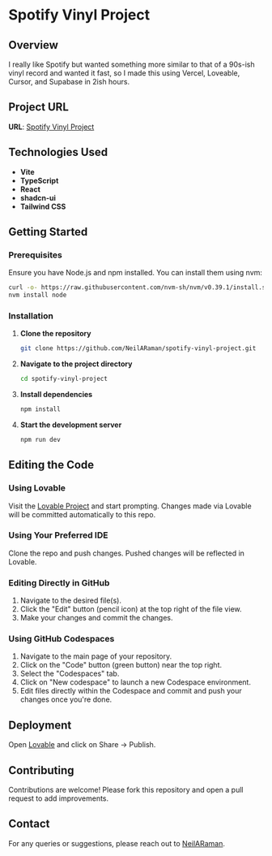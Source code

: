 # Spotify Vinyl Project

## Overview

I really like Spotify but wanted something more similar to that of a 90s-ish vinyl record and wanted it fast, so I made this using Vercel, Loveable, Cursor, and Supabase in 2ish hours.

## Project URL

**URL**: [Spotify Vinyl Project](https://lovable.dev/projects/f011cc45-f52a-4cc3-b9bf-67000721b1b8)

## Technologies Used

- **Vite**
- **TypeScript**
- **React**
- **shadcn-ui**
- **Tailwind CSS**

## Getting Started

### Prerequisites

Ensure you have Node.js and npm installed. You can install them using nvm:

```sh
curl -o- https://raw.githubusercontent.com/nvm-sh/nvm/v0.39.1/install.sh | bash
nvm install node
```

### Installation

1. **Clone the repository**

    ```sh
    git clone https://github.com/NeilARaman/spotify-vinyl-project.git
    ```

2. **Navigate to the project directory**

    ```sh
    cd spotify-vinyl-project
    ```

3. **Install dependencies**

    ```sh
    npm install
    ```

4. **Start the development server**

    ```sh
    npm run dev
    ```

## Editing the Code

### Using Lovable

Visit the [Lovable Project](https://lovable.dev/projects/f011cc45-f52a-4cc3-b9bf-67000721b1b8) and start prompting. Changes made via Lovable will be committed automatically to this repo.

### Using Your Preferred IDE

Clone the repo and push changes. Pushed changes will be reflected in Lovable.

### Editing Directly in GitHub

1. Navigate to the desired file(s).
2. Click the "Edit" button (pencil icon) at the top right of the file view.
3. Make your changes and commit the changes.

### Using GitHub Codespaces

1. Navigate to the main page of your repository.
2. Click on the "Code" button (green button) near the top right.
3. Select the "Codespaces" tab.
4. Click on "New codespace" to launch a new Codespace environment.
5. Edit files directly within the Codespace and commit and push your changes once you're done.

## Deployment

Open [Lovable](https://lovable.dev/projects/f011cc45-f52a-4cc3-b9bf-67000721b1b8) and click on Share -> Publish.

## Contributing

Contributions are welcome! Please fork this repository and open a pull request to add improvements.

## Contact

For any queries or suggestions, please reach out to [NeilARaman](https://github.com/NeilARaman).
